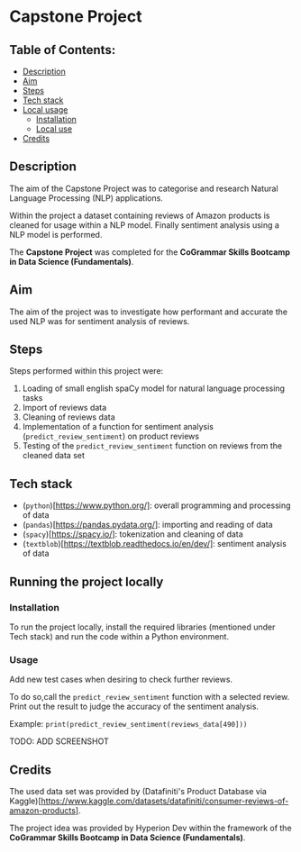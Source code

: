 # Capstone Project

## Table of Contents:

- [Description](#description)
- [Aim](#aim)
- [Steps](#steps)
- [Tech stack](#tech-stack)
- [Local usage](#local-usage)
  * [Installation](#installation)
  * [Local use](#local-use)
- [Credits](#credits)


## Description

The aim of the Capstone Project was to categorise and research Natural Language Processing (NLP) applications.

Within the project a dataset containing reviews of Amazon products is cleaned for usage within a NLP model.
Finally sentiment analysis using a NLP model is performed.

The **Capstone Project** was completed for the **CoGrammar Skills Bootcamp in Data Science (Fundamentals)**.

## Aim

The aim of the project was to investigate how performant and accurate the used NLP was for
sentiment analysis of reviews.


## Steps

Steps performed within this project were:

1. Loading of small english spaCy model for natural language processing tasks
2. Import of reviews data
3. Cleaning of reviews data
4. Implementation of a function for sentiment analysis (`predict_review_sentiment`) on product reviews
5. Testing of the `predict_review_sentiment` function on reviews from the cleaned data set


## Tech stack

- (`python`)[https://www.python.org/]: overall programming and processing of data
- (`pandas`)[https://pandas.pydata.org/]: importing and reading of data
- (`spacy`)[https://spacy.io/]: tokenization and cleaning of data
- (`textblob`)[https://textblob.readthedocs.io/en/dev/]: sentiment analysis of data


## Running the project locally

### Installation

To run the project locally, install the required libraries (mentioned under Tech stack)
and run the code within a Python environment.

### Usage

Add new test cases when desiring to check further reviews.

To do so,call the `predict_review_sentiment` function with a selected review.
Print out the result to judge the accuracy of the sentiment analysis.

Example:
`print(predict_review_sentiment(reviews_data[490]))`

TODO: ADD SCREENSHOT


## Credits

The used data set was provided by (Datafiniti's Product Database via Kaggle)[https://www.kaggle.com/datasets/datafiniti/consumer-reviews-of-amazon-products].

The project idea was provided by Hyperion Dev within the framework of the
**CoGrammar Skills Bootcamp in Data Science (Fundamentals)**.
